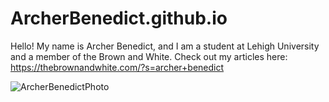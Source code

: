# ArcherBenedict.github.io

Hello! My name is Archer Benedict, and I am a student at Lehigh University and a member of the Brown and White. 
Check out my articles here: https://thebrownandwhite.com/?s=archer+benedict

![ArcherBenedictPhoto](https://github.com/ArcherBenedict/ArcherBenedict.github.io/blob/main/February%2010th,%202024%204.JPEG?raw=true)
